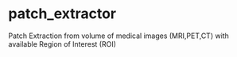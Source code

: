 # patch_extractor
Patch Extraction from volume of medical images (MRI,PET,CT) with available Region of Interest (ROI)
